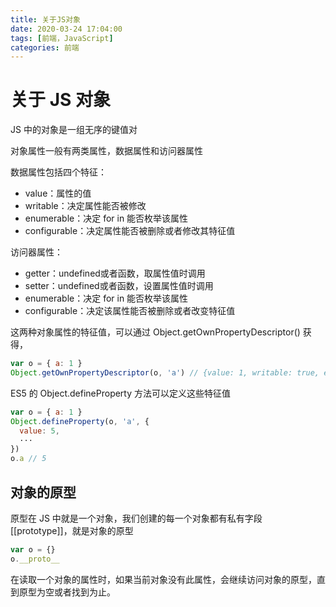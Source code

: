 ```yaml
---
title: 关于JS对象
date: 2020-03-24 17:04:00
tags: [前端，JavaScript]
categories: 前端
---
```


# 关于 JS 对象

JS 中的对象是一组无序的键值对

对象属性一般有两类属性，数据属性和访问器属性

数据属性包括四个特征：

- value：属性的值
- writable：决定属性能否被修改
- enumerable：决定 for in 能否枚举该属性
- configurable：决定属性能否被删除或者修改其特征值

访问器属性：

- getter：undefined或者函数，取属性值时调用
- setter：undefined或者函数，设置属性值时调用
- enumerable：决定 for in 能否枚举该属性
- configurable：决定该属性能否被删除或者改变特征值

这两种对象属性的特征值，可以通过 Object.getOwnPropertyDescriptor() 获得，

```javascript
var o = { a: 1 }
Object.getOwnPropertyDescriptor(o, 'a') // {value: 1, writable: true, enumerable: true, configurable: true}
```

ES5 的 Object.defineProperty 方法可以定义这些特征值

```javascript
var o = { a: 1 }
Object.defineProperty(o, 'a', {
  value: 5,
  ···
})
o.a // 5
```

## 对象的原型

原型在 JS 中就是一个对象，我们创建的每一个对象都有私有字段 [[prototype]]，就是对象的原型

```javascript
var o = {}
o.__proto__
```

在读取一个对象的属性时，如果当前对象没有此属性，会继续访问对象的原型，直到原型为空或者找到为止。

